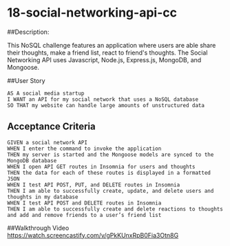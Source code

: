# 18-social-networking-api-cc

##Description:

This NoSQL challenge features an application where users are able share their thoughts, make a friend list, react to friend's thoughts. The Social Networking API uses Javascript, Node.js, Express.js, MongoDB, and Mongoose. 


##User Story

```
AS A social media startup
I WANT an API for my social network that uses a NoSQL database
SO THAT my website can handle large amounts of unstructured data
```

## Acceptance Criteria

```
GIVEN a social network API
WHEN I enter the command to invoke the application
THEN my server is started and the Mongoose models are synced to the MongoDB database
WHEN I open API GET routes in Insomnia for users and thoughts
THEN the data for each of these routes is displayed in a formatted JSON
WHEN I test API POST, PUT, and DELETE routes in Insomnia
THEN I am able to successfully create, update, and delete users and thoughts in my database
WHEN I test API POST and DELETE routes in Insomnia
THEN I am able to successfully create and delete reactions to thoughts and add and remove friends to a user’s friend list
```

##Walkthrough Video
https://watch.screencastify.com/v/gPkKUnxRpB0Fia3Otn8G
